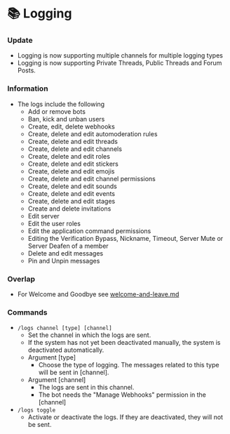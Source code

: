 # 📚 Logging

### Update

* Logging is now supporting multiple channels for multiple logging types
* Logging is now supporting Private Threads, Public Threads and Forum Posts.

### Information

* The logs include the following
  * Add or remove bots
  * Ban, kick and unban users
  * Create, edit, delete webhooks
  * Create, delete and edit automoderation rules
  * Create, delete and edit threads
  * Create, delete and edit channels
  * Create, delete and edit roles
  * Create, delete and edit stickers
  * Create, delete and edit emojis
  * Create, delete and edit channel permissions
  * Create, delete and edit sounds
  * Create, delete and edit events
  * Create, delete and edit stages
  * Create and delete invitations
  * Edit server
  * Edit the user roles
  * Edit the application command permissions
  * Editing the Verification Bypass, Nickname, Timeout, Server Mute or Server Deafen of a member
  * Delete and edit messages
  * Pin and Unpin messages

### Overlap

* For Welcome and Goodbye see [welcome-and-leave.md](welcome-and-leave.md "mention")

### Commands

* `/logs channel [type] [channel]`
  * Set the channel in which the logs are sent.
  * If the system has not yet been deactivated manually, the system is deactivated automatically.
  * Argument \[type]
    * Choose the type of logging. The messages related to this type will be sent in \[channel].
  * Argument \[channel]
    * The logs are sent in this channel.
    * The bot needs the "Manage Webhooks" permission in the \[channel]
* `/logs toggle`
  * Activate or deactivate the logs. If they are deactivated, they will not be sent.
